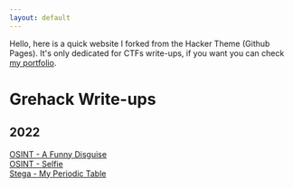 ```yaml
---
layout: default
---
```


Hello, here is a quick website I forked from the Hacker Theme (Github Pages).
It's only dedicated for CTFs write-ups, if you want you can check [my portfolio](https://m0onshadow.github.io).

# Grehack Write-ups

## 2022

[OSINT - A Funny Disguise](ctf/grehack/funny_disguise.md)<br>
[OSINT - Selfie](ctf/grehack/selfie.md)<br>
[Stega - My Periodic Table](ctf/grehack/periodic_table.md)<br>
